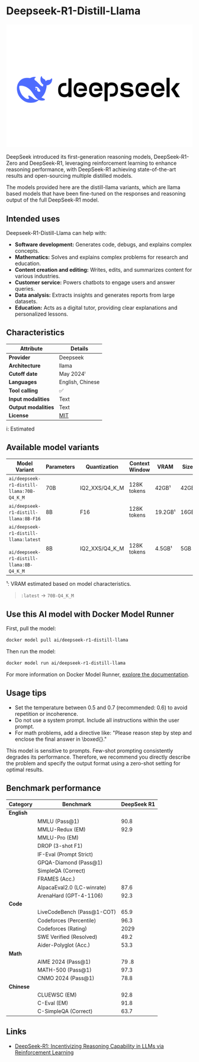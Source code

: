 # Deepseek-R1-Distill-Llama

![logo](https://github.com/docker/model-cards/raw/refs/heads/main/logos/deepseek-280x184-overview@2x.svg)

DeepSeek introduced its first-generation reasoning models, DeepSeek-R1-Zero and DeepSeek-R1, leveraging reinforcement learning to enhance reasoning performance, with DeepSeek-R1 achieving state-of-the-art results and open-sourcing multiple distilled models.

The models provided here are the distill-llama variants, which are llama based models that have been fine-tuned on the responses and reasoning output of the full DeepSeek-R1 model.

## Intended uses

Deepseek-R1-Distill-Llama can help with:
- **Software development:** Generates code, debugs, and explains complex concepts.
- **Mathematics:** Solves and explains complex problems for research and education.
- **Content creation and editing:** Writes, edits, and summarizes content for various industries.
- **Customer service:** Powers chatbots to engage users and answer queries.
- **Data analysis:** Extracts insights and generates reports from large datasets.
- **Education:** Acts as a digital tutor, providing clear explanations and personalized lessons.

## Characteristics

| Attribute             | Details          |
|---------------------- |----------------- |
| **Provider**          | Deepseek         |
| **Architecture**      | llama            |
| **Cutoff date**       | May 2024ⁱ        |
| **Languages**         | English, Chinese |
| **Tool calling**      | ✅               |
| **Input modalities**  | Text             |
| **Output modalities** | Text             |
| **License**           | [MIT](https://github.com/deepseek-ai/DeepSeek-R1/blob/main/LICENSE)           |

i: Estimated

## Available model variants

| Model Variant                                                                      | Parameters | Quantization   | Context Window  | VRAM     | Size  |
|------------------------------------------------------------------------------------|----------- |----------------|---------------- |--------- |-------|
| `ai/deepseek-r1-distill-llama:70B-Q4_K_M`                                          | 70B        | IQ2_XXS/Q4_K_M | 128K tokens     | 42GB¹    | 42GB  |
| `ai/deepseek-r1-distill-llama:8B-F16`                                              | 8B         | F16            | 128K tokens     | 19.2GB¹  | 16GB  |
| `ai/deepseek-r1-distill-llama:latest`<br><br>`ai/deepseek-r1-distill-llama:8B-Q4_K_M`                                           | 8B         | IQ2_XXS/Q4_K_M | 128K tokens     | 4.5GB¹   | 5GB   |

¹: VRAM estimated based on model characteristics.

> `:latest` → `70B-Q4_K_M`

## Use this AI model with Docker Model Runner

First, pull the model:

```bash
docker model pull ai/deepseek-r1-distill-llama
```

Then run the model:

```bash 
docker model run ai/deepseek-r1-distill-llama
```

For more information on Docker Model Runner, [explore the documentation](https://docs.docker.com/desktop/features/model-runner/).

## Usage tips

- Set the temperature between 0.5 and 0.7 (recommended: 0.6) to avoid repetition or incoherence.
- Do not use a system prompt. Include all instructions within the user prompt.
- For math problems, add a directive like: "Please reason step by step and enclose the final answer in \boxed{}."

This model is sensitive to prompts. Few-shot prompting consistently degrades its performance. Therefore, we
recommend you directly describe the problem and specify the output format using a
zero-shot setting for optimal results.

## Benchmark performance

| Category    | Benchmark                   | DeepSeek R1  |
|-------------|-----------------------------|------------- |
| **English** |                             |              |
|             | MMLU (Pass@1)               | 90.8         |
|             | MMLU-Redux (EM)             | 92.9         |
|             | MMLU-Pro (EM) |             | 84.0         |
|             | DROP (3-shot F1) |          | 92.2         |
|             | IF-Eval (Prompt Strict) |   | 83.3         |
|             | GPQA-Diamond (Pass@1) |     | 71.5         |
|             | SimpleQA (Correct) |        | 30.1         |
|             | FRAMES (Acc.) |             | 82.5         |
|             | AlpacaEval2.0 (LC-winrate)  | 87.6         |
|             | ArenaHard (GPT-4-1106)      | 92.3         |
| **Code**    |                             |              |
|             | LiveCodeBench (Pass@1-COT)  | 65.9         |
|             | Codeforces (Percentile)     | 96.3         |
|             | Codeforces (Rating)         | 2029         |
|             | SWE Verified (Resolved)     | 49.2         |
|             | Aider-Polyglot (Acc.)       | 53.3         |
| **Math**    |                             |              |
|             | AIME 2024 (Pass@1)          | 79 .8        |
|             | MATH-500 (Pass@1)           | 97.3         |
|             | CNMO 2024 (Pass@1)          | 78.8         |
| **Chinese** |                             |              |
|             | CLUEWSC (EM)                | 92.8         |
|             | C-Eval (EM)                 | 91.8         |
|             | C-SimpleQA (Correct)        | 63.7         |


## Links
- [DeepSeek-R1: Incentivizing Reasoning Capability in LLMs via Reinforcement Learning](https://arxiv.org/abs/2501.12948)
